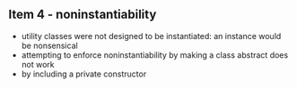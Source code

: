 ## Item 4 - noninstantiability

- utility classes were not designed to be instantiated: an instance would
be nonsensical
- attempting to enforce noninstantiability by making a class abstract does
not work
- by including a private constructor
